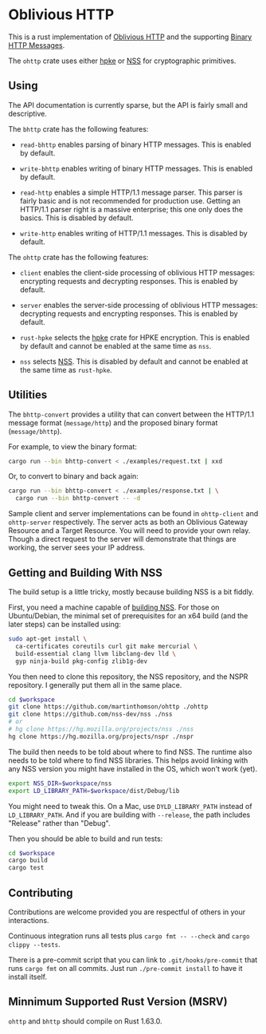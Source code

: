 # Oblivious HTTP

This is a rust implementation of [Oblivious
HTTP](https://www.rfc-editor.org/rfc/rfc9458.html)
and the supporting [Binary HTTP
Messages](https://www.rfc-editor.org/rfc/rfc9292.html).

The `ohttp` crate uses either [hpke](https://github.com/rozbb/rust-hpke) or
[NSS](https://firefox-source-docs.mozilla.org/security/nss/index.html) for
cryptographic primitives.


## Using

The API documentation is currently sparse, but the API is fairly small and
descriptive.

The `bhttp` crate has the following features:

- `read-bhttp` enables parsing of binary HTTP messages.  This is enabled by
  default.

- `write-bhttp` enables writing of binary HTTP messages.  This is enabled by
  default.

- `read-http` enables a simple HTTP/1.1 message parser.  This parser is fairly
  basic and is not recommended for production use.  Getting an HTTP/1.1 parser
  right is a massive enterprise; this one only does the basics.  This is
  disabled by default.

- `write-http` enables writing of HTTP/1.1 messages.  This is disabled by
  default.

The `ohttp` crate has the following features:

- `client` enables the client-side processing of oblivious HTTP messages:
  encrypting requests and decrypting responses.  This is enabled by default.

- `server` enables the server-side processing of oblivious HTTP messages:
  decrypting requests and encrypting responses.  This is enabled by default.

- `rust-hpke` selects the [hpke](https://github.com/rozbb/rust-hpke) crate for
  HPKE encryption.  This is enabled by default and cannot be enabled at the same
  time as `nss`.

- `nss` selects
  [NSS](https://firefox-source-docs.mozilla.org/security/nss/index.html).  This is
  disabled by default and cannot be enabled at the same time as `rust-hpke`.


## Utilities

The `bhttp-convert` provides a utility that can convert between the HTTP/1.1
message format (`message/http`) and the proposed binary format
(`message/bhttp`).

For example, to view the binary format:

```sh
cargo run --bin bhttp-convert < ./examples/request.txt | xxd
```

Or, to convert to binary and back again:

```sh
cargo run --bin bhttp-convert < ./examples/response.txt | \
  cargo run --bin bhttp-convert -- -d
```

Sample client and server implementations can be found in `ohttp-client` and
`ohttp-server` respectively.  The server acts as both an Oblivious Gateway
Resource and a Target Resource.  You will need to provide your own relay.
Though a direct request to the server will demonstrate that things are working,
the server sees your IP address.


## Getting and Building With NSS

The build setup is a little tricky, mostly because building NSS is a bit fiddly.

First, you need a machine capable of [building
NSS](https://developer.mozilla.org/en-US/docs/Mozilla/Projects/NSS/Building).
For those on Ubuntu/Debian, the minimal set of prerequisites for an x64 build
(and the later steps) can be installed using:

```sh
sudo apt-get install \
  ca-certificates coreutils curl git make mercurial \
  build-essential clang llvm libclang-dev lld \
  gyp ninja-build pkg-config zlib1g-dev
```

You then need to clone this repository, the NSS repository, and the NSPR
repository.  I generally put them all in the same place.

```sh
cd $workspace
git clone https://github.com/martinthomson/ohttp ./ohttp
git clone https://github.com/nss-dev/nss ./nss
# or
# hg clone https://hg.mozilla.org/projects/nss ./nss
hg clone https://hg.mozilla.org/projects/nspr ./nspr
```

The build then needs to be told about where to find NSS.  The runtime also needs
to be told where to find NSS libraries. This helps avoid linking with any NSS
version you might have installed in the OS, which won't work (yet).

```sh
export NSS_DIR=$workspace/nss
export LD_LIBRARY_PATH=$workspace/dist/Debug/lib
```

You might need to tweak this.  On a Mac, use `DYLD_LIBRARY_PATH` instead of
`LD_LIBRARY_PATH`.  And if you are building with `--release`, the path includes
"Release" rather than "Debug".

Then you should be able to build and run tests:

```sh
cd $workspace
cargo build
cargo test
```


## Contributing

Contributions are welcome provided you are respectful of others in your
interactions.

Continuous integration runs all tests plus `cargo fmt -- --check` and `cargo
clippy --tests`.

There is a pre-commit script that you can link to `.git/hooks/pre-commit` that
runs `cargo fmt` on all commits.  Just run `./pre-commit install` to have it
install itself.

## Minnimum Supported Rust Version (MSRV)

`ohttp` and `bhttp` should compile on Rust 1.63.0.

